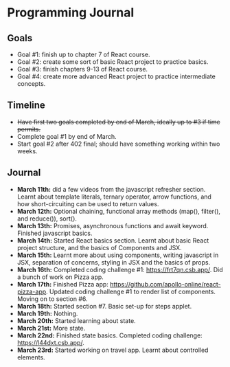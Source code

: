 # Programming Journal

## Goals
* Goal #1: finish up to chapter 7 of React course.
* Goal #2: create some sort of basic React project to practice basics.
* Goal #3: finish chapters 9-13 of React course.
* Goal #4: create more advanced React project to practice intermediate concepts.

## Timeline
* ~~Have first two goals completed by end of March, ideally up to #3 if time permits.~~
* Complete goal #1 by end of March.
* Start goal #2 after 402 final; should have something working within two weeks.

## Journal
* **March 11th:** did a few videos from the javascript refresher section. Learnt about template literals, ternary operator, arrow functions, and how short-circuiting can be used to return values.
* **March 12th:** Optional chaining, functional array methods (map(), filter(), and reduce()), sort().
* **March 13th:** Promises, asynchronous functions and await keyword. Finished javascript basics.
* **March 14th:** Started React basics section. Learnt about basic React project structure, and the basics of Components and JSX.
* **March 15th:** Learnt more about using components, writing javascript in JSX, separation of concerns, styling in JSX and the basics of props.
* **March 16th:** Completed coding challenge #1: https://frt7qn.csb.app/. Did a bunch of work on Pizza app.
* **March 17th:** Finished Pizza app: https://github.com/apollo-online/react-pizza-app. Updated coding challenge #1 to render list of components. Moving on to section #6.
* **March 18th:** Started section #7. Basic set-up for steps applet.
* **March 19th:** Nothing.
* **March 20th:** Started learning about state.
* **March 21st:** More state.
* **March 22nd:** Finished state basics. Completed coding challenge: https://l44dxt.csb.app/.
* **March 23rd:** Started working on travel app. Learnt about controlled elements.
